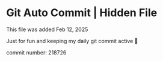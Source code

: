 # Git Auto Commit | Hidden File

This file was added Feb 12, 2025

Just for fun and keeping my daily git commit active 🤪

commit number: 218726
